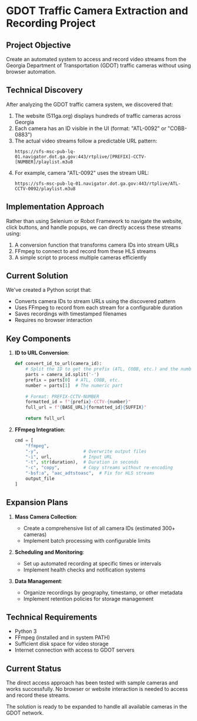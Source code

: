 # GDOT Traffic Camera Extraction and Recording Project

## Project Objective

Create an automated system to access and record video streams from the Georgia Department of Transportation (GDOT) traffic cameras without using browser automation.

## Technical Discovery

After analyzing the GDOT traffic camera system, we discovered that:

1. The website (511ga.org) displays hundreds of traffic cameras across Georgia
2. Each camera has an ID visible in the UI (format: "ATL-0092" or "COBB-0883")
3. The actual video streams follow a predictable URL pattern:
   ```
   https://sfs-msc-pub-lq-01.navigator.dot.ga.gov:443/rtplive/[PREFIX]-CCTV-[NUMBER]/playlist.m3u8
   ```
4. For example, camera "ATL-0092" uses the stream URL:
   ```
   https://sfs-msc-pub-lq-01.navigator.dot.ga.gov:443/rtplive/ATL-CCTV-0092/playlist.m3u8
   ```

## Implementation Approach

Rather than using Selenium or Robot Framework to navigate the website, click buttons, and handle popups, we can directly access these streams using:

1. A conversion function that transforms camera IDs into stream URLs
2. FFmpeg to connect to and record from these HLS streams
3. A simple script to process multiple cameras efficiently

## Current Solution

We've created a Python script that:
- Converts camera IDs to stream URLs using the discovered pattern
- Uses FFmpeg to record from each stream for a configurable duration
- Saves recordings with timestamped filenames
- Requires no browser interaction

## Key Components

1. **ID to URL Conversion**:
   ```python
   def convert_id_to_url(camera_id):
       # Split the ID to get the prefix (ATL, COBB, etc.) and the number
       parts = camera_id.split('-')
       prefix = parts[0]  # ATL, COBB, etc.
       number = parts[1]  # The numeric part
       
       # Format: PREFIX-CCTV-NUMBER
       formatted_id = f"{prefix}-CCTV-{number}"
       full_url = f"{BASE_URL}{formatted_id}{SUFFIX}"
       
       return full_url
   ```

2. **FFmpeg Integration**:
   ```python
   cmd = [
       "ffmpeg", 
       "-y",                 # Overwrite output files
       "-i", url,            # Input URL
       "-t", str(duration),  # Duration in seconds
       "-c", "copy",         # Copy streams without re-encoding
       "-bsf:a", "aac_adtstoasc",  # Fix for HLS streams
       output_file
   ]
   ```

## Expansion Plans

1. **Mass Camera Collection**:
   - Create a comprehensive list of all camera IDs (estimated 300+ cameras)
   - Implement batch processing with configurable limits

2. **Scheduling and Monitoring**:
   - Set up automated recording at specific times or intervals
   - Implement health checks and notification systems

3. **Data Management**:
   - Organize recordings by geography, timestamp, or other metadata
   - Implement retention policies for storage management

## Technical Requirements

- Python 3
- FFmpeg (installed and in system PATH)
- Sufficient disk space for video storage
- Internet connection with access to GDOT servers

## Current Status

The direct access approach has been tested with sample cameras and works successfully. No browser or website interaction is needed to access and record these streams.

The solution is ready to be expanded to handle all available cameras in the GDOT network.
